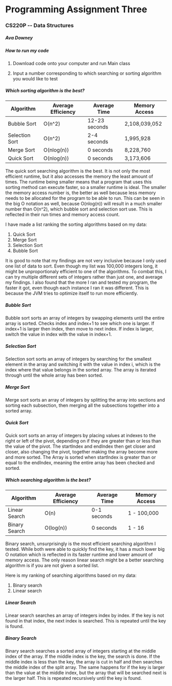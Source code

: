 # Programming Assignment Three
### CS220P -- Data Structures
##### Ava Downey

##### How to run my code

1. Download code onto your computer and run Main class

1. Input a number corresponding to which searching or sorting algorithm you would
like to test 

##### Which sorting algorithm is the best?

| Algorithm      | Average Efficiency | Average Time | Memory Access |
| -------------- | ------------------ | ------------ | ------------- |
| Bubble Sort    | O(n^2)             | 12-23 seconds| 2,108,039,052 |
| Selection Sort | O(n^2)             | 2-4 seconds  | 1,995,928     |
| Merge Sort     | O(nlog(n))         | 0 seconds    | 8,228,760     |
| Quick Sort     | O(nlog(n))         | 0 seconds    | 3,173,606     |

The quick sort searching algorithm is the best. It is not only the most efficient
runtime, but it also accesses the memory the least amount of times. The runtime 
being smaller means that a program that uses this sorting method can execute 
faster, so a smaller runtime is ideal. The smaller the memory access number is, 
the better as well because less memory needs to be allocated for the program to 
be able to run. This can be seen in the big O notation as well, because 
O(nlog(n)) will result in a much smaller number than O(n^2), which bubble sort 
and selection sort use. This is reflected in their run times and memory access count.

I have made a list ranking the sorting algorithms based on my data:
1. Quick Sort
1. Merge Sort
1. Selection Sort
1. Bubble Sort

It is good to note that my findings are not very inclusive because I only used one
list of data to sort. Even though my list was 100,000 integers long, it might be
unproportionaly efficient to one of the algorithms. To combat this, I can try 
multiple different sets of integers rather than just one, and average my findings.
I also found that the more I ran and tested my program, the faster it got, even
though each instance I ran it was different. This is because the JVM tries to
optimize itself to run more efficiently.

##### Bubble Sort

Bubble sort sorts an array of integers by swapping elements until the entire array 
is sorted. Checks index and index+1 to see which one is larger. If index+1 is 
larger then index, then move to next index. If index is larger, switch the
value in index with the value in index+1.

##### Selection Sort

Selection sort sorts an array of integers by searching for the smallest element 
in the array and switching it with the value in index i, which is the index where 
that value belongs in the sorted array. The array is iterated through until the 
whole array has been sorted.

##### Merge Sort

Merge sort sorts an array of integers by splitting the array into sections and
sorting each subsection, then merging all the subsections together into a
sorted array.

##### Quick Sort

Quick sort sorts an array of integers by placing values at indexes to the right or 
left of the pivot, depending on if they are greater than or less than the value 
of the pivot. The startIndex and endIndex then get closer and closer, also changing
the pivot, together making the array become more and more sorted. The Array
is sorted when startIndex is greater than or equal to the endIndex, meaning
the entire array has been checked and sorted.

##### Which searching algorithm is the best?

| Algorithm      | Average Efficiency | Average Time | Memory Access |
| -------------- | ------------------ | ------------ | ------------- |
| Linear Search  | O(n)               | 0-1 seconds  | 1 - 100,000   |
| Binary Search  | O(log(n))          | 0 seconds    | 1 - 16        |

Binary search, unsurprisingly is the most efficient searching algorithm I tested.
While both were able to quickly find the key, it has a much lower big O notation 
which is reflected in its faster runtime and lower amount of memory access. The 
only reason linear search might be a better searching algorithm is if you are not
given a sorted list.

Here is my ranking of searching algorithms based on my data:
1. Binary search
1. Linear search

##### Linear Search

Linear search searches an array of integers index by index. If the key is not 
found in that index, the next index is searched. This is repeated until the key 
is found.

##### Binary Search

Binary search searches a sorted array of integers starting at the middle index of the
array. If the middle index is the key, the search is done. If the middle
index is less than the key, the array is cut in half and then searches the
middle index of the split array. The same happens for if the key is larger
than the value at the middle index, but the array that will be searched next
is the larger half. This is repeated recursively until the key is found.
